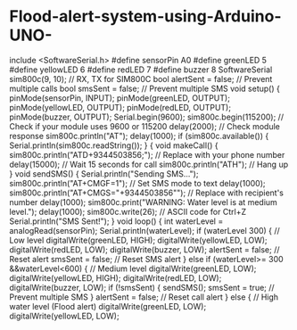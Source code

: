 # Flood-alert-system-using-Arduino-UNO-

include <SoftwareSerial.h>
#define sensorPin A0
#define greenLED 5
#define yellowLED 6
#define redLED 7
#define buzzer 8
SoftwareSerial sim800c(9, 10); // RX, TX for SIM800C
bool alertSent = false; // Prevent multiple calls
bool smsSent = false; // Prevent multiple SMS
void setup() {
pinMode(sensorPin, INPUT);
pinMode(greenLED, OUTPUT);
pinMode(yellowLED, OUTPUT);
pinMode(redLED, OUTPUT);
pinMode(buzzer, OUTPUT);
Serial.begin(9600);
sim800c.begin(115200); // Check if your module uses 9600 or 115200
delay(2000);
// Check module response
sim800c.println("AT");
delay(1000);
if (sim800c.available()) {
Serial.println(sim800c.readString());
}
{
void makeCall() {
sim800c.println("ATD+9344503856;"); // Replace with your phone number
delay(15000); // Wait 15 seconds for call
sim800c.println("ATH"); // Hang up
}
void sendSMS() {
Serial.println("Sending SMS...");
sim800c.println("AT+CMGF=1"); // Set SMS mode to text
delay(1000);
sim800c.println("AT+CMGS=\"+9344503856\""); // Replace with recipient's number delay(1000);
sim800c.print("WARNING: Water level is at medium level.");
delay(1000);
sim800c.write(26); // ASCII code for Ctrl+Z
Serial.println("SMS Sent!");
}
void loop() {
int waterLevel = analogRead(sensorPin);
Serial.println(waterLevel);
if (waterLevel 300) { // Low level
digitalWrite(greenLED, HIGH);
digitalWrite(yellowLED, LOW);
digitalWrite(redLED, LOW);
digitalWrite(buzzer, LOW);
alertSent = false; // Reset alert
smsSent = false; // Reset SMS alert
} else if (waterLevel>= 300 &&waterLevel<600) { // Medium level
digitalWrite(greenLED, LOW);
digitalWrite(yellowLED, HIGH);
digitalWrite(redLED, LOW);
digitalWrite(buzzer, LOW);
if (!smsSent) {
sendSMS();
smsSent = true; // Prevent multiple SMS
}
alertSent = false; // Reset call alert
}
else { // High water level (Flood alert)
digitalWrite(greenLED, LOW);
digitalWrite(yellowLED, LOW);
